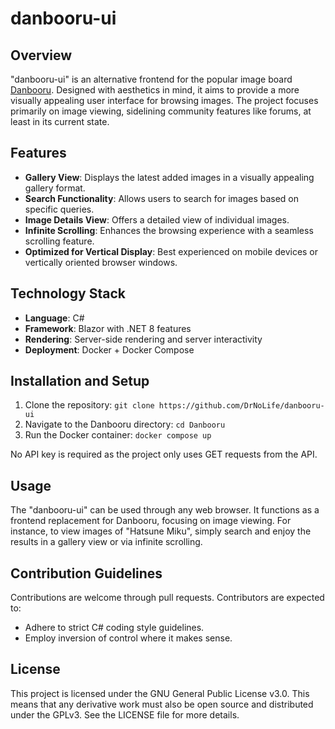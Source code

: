 # danbooru-ui

## Overview
"danbooru-ui" is an alternative frontend for the popular image board [Danbooru](https://danbooru.donmai.us/). Designed with aesthetics in mind, it aims to provide a more visually appealing user interface for browsing images. The project focuses primarily on image viewing, sidelining community features like forums, at least in its current state.

## Features
- **Gallery View**: Displays the latest added images in a visually appealing gallery format.
- **Search Functionality**: Allows users to search for images based on specific queries.
- **Image Details View**: Offers a detailed view of individual images.
- **Infinite Scrolling**: Enhances the browsing experience with a seamless scrolling feature.
- **Optimized for Vertical Display**: Best experienced on mobile devices or vertically oriented browser windows.

## Technology Stack
- **Language**: C#
- **Framework**: Blazor with .NET 8 features
- **Rendering**: Server-side rendering and server interactivity
- **Deployment**: Docker + Docker Compose

## Installation and Setup
1. Clone the repository: `git clone https://github.com/DrNoLife/danbooru-ui`
2. Navigate to the Danbooru directory: `cd Danbooru`
3. Run the Docker container: `docker compose up`

No API key is required as the project only uses GET requests from the API.

## Usage
The "danbooru-ui" can be used through any web browser. It functions as a frontend replacement for Danbooru, focusing on image viewing. For instance, to view images of "Hatsune Miku", simply search and enjoy the results in a gallery view or via infinite scrolling.

## Contribution Guidelines
Contributions are welcome through pull requests. Contributors are expected to:
- Adhere to strict C# coding style guidelines.
- Employ inversion of control where it makes sense.

## License
This project is licensed under the GNU General Public License v3.0. This means that any derivative work must also be open source and distributed under the GPLv3. See the LICENSE file for more details.
